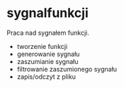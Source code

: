 # sygnalfunkcji
Praca nad sygnałem funkcji.

- tworzenie funkcji 
- generowanie sygnału 
- zaszumianie sygnału
- filtrowanie zaszumionego sygnału
- zapis/odczyt z pliku
